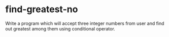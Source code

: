 # find-greatest-no
Write a program which will accept three integer numbers from user and find out greatest among them using conditional operator.
